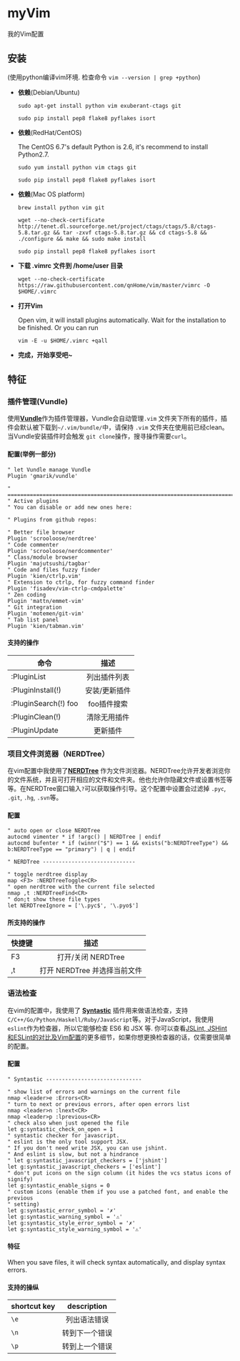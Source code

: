 # myVim
我的Vim配置

## 安装
(使用python编译vim环境. 检查命令 `vim --version | grep +python`)

* **依赖**(Debian/Ubuntu)

    `sudo apt-get install python vim exuberant-ctags git`

    `sudo pip install pep8 flake8 pyflakes isort`

* **依赖**(RedHat/CentOS)

    The CentOS 6.7's default Python is 2.6, it's recommend to install Python2.7.

    `sudo yum install python vim ctags git`

    `sudo pip install pep8 flake8 pyflakes isort`

* **依赖**(Mac OS platform)

    `brew install python vim git`

    `wget --no-check-certificate http://tenet.dl.sourceforge.net/project/ctags/ctags/5.8/ctags-5.8.tar.gz && tar -zxvf ctags-5.8.tar.gz && cd ctags-5.8 && ./configure && make && sudo make install`

    `sudo pip install pep8 flake8 pyflakes isort`

* **下载 .vimrc 文件到 /home/user 目录**

    `wget --no-check-certificate https://raw.githubusercontent.com/qnHome/vim/master/vimrc -O $HOME/.vimrc`

* **打开Vim**

    Open vim, it will install plugins automatically. Wait for the installation to be finished.
    Or you can run

    `vim -E -u $HOME/.vimrc +qall`

* **完成，开始享受吧~**

## 特征

### 插件管理(Vundle)

使用[**Vundle**](https://github.com/VundleVim/Vundle.vim)作为插件管理器，Vundle会自动管理`.vim` 文件夹下所有的插件，插件会默认被下载到`~/.vim/bundle/`中，请保持 `.vim` 文件夹在使用前已经clean。当Vundle安装插件时会触发 `git clone`操作，搜寻操作需要`curl`。

#### 配置(举例一部分)

```vim
" let Vundle manage Vundle
Plugin 'gmarik/vundle'

" ============================================================================
" Active plugins
" You can disable or add new ones here:

" Plugins from github repos:

" Better file browser
Plugin 'scrooloose/nerdtree'
" Code commenter
Plugin 'scrooloose/nerdcommenter'
" Class/module browser
Plugin 'majutsushi/tagbar'
" Code and files fuzzy finder
Plugin 'kien/ctrlp.vim'
" Extension to ctrlp, for fuzzy command finder
Plugin 'fisadev/vim-ctrlp-cmdpalette'
" Zen coding
Plugin 'mattn/emmet-vim'
" Git integration
Plugin 'motemen/git-vim'
" Tab list panel
Plugin 'kien/tabman.vim'

```

#### 支持的操作

|   命令             |    描述        |
|-----------------------|:---------------------:|
|  :PluginList          |   列出插件列表    |
|  :PluginInstall(!)    | 安装/更新插件 |
|  :PluginSearch(!) foo | foo插件搜索 |
|  :PluginClean(!)      |  清除无用插件 |
|  :PluginUpdate        |      更新插件   |


### 项目文件浏览器（NERDTree）

在vim配置中我使用了[**NERDTree**](https://github.com/scrooloose/nerdtree) 作为文件浏览器。NERDTree允许开发者浏览你的文件系统，并且可打开相应的文件和文件夹。他也允许你隐藏文件或设置书签等等。在NERDTree窗口输入`?`可以获取操作引导。这个配置中设置会过滤掉 `.pyc`, `.git`, `.hg`, `.svn`等。

#### 配置

```vim
" auto open or close NERDTree
autocmd vimenter * if !argc() | NERDTree | endif
autocmd bufenter * if (winnr("$") == 1 && exists("b:NERDTreeType") && b:NERDTreeType == "primary") | q | endif

" NERDTree -----------------------------

" toggle nerdtree display
map <F3> :NERDTreeToggle<CR>
" open nerdtree with the current file selected
nmap ,t :NERDTreeFind<CR>
" don;t show these file types
let NERDTreeIgnore = ['\.pyc$', '\.pyo$']
```

#### 所支持的操作

| 快捷键         |    描述             |
|-----------------------|:--------------------------:|
|      F3               | 打开/关闭 NERDTree        |
|      ,t               |打开 NERDTree 并选择当前文件|


### 语法检查

在vim的配置中，我使用了 [**Syntastic**](https://github.com/scrooloose/syntastic) 插件用来做语法检查，支持`C/C++/Go/Python/Haskell/Ruby/JavaScript`等。对于JavaScript，我使用`eslint`作为检查器，所以它能够检查 ES6 和 JSX 等.
你可以查看[JSLint, JSHint和ESLint的对比及Vim配置](http://moelove.info/2015/11/28/JSLint-JSHint-ESLint%E5%AF%B9%E6%AF%94%E5%92%8CVim%E9%85%8D%E7%BD%AE/)的更多细节，如果你想更换检查器的话，仅需要很简单的配置。


#### 配置

```vim
" Syntastic ------------------------------

" show list of errors and warnings on the current file
nmap <leader>e :Errors<CR>
" turn to next or previous errors, after open errors list
nmap <leader>n :lnext<CR>
nmap <leader>p :lprevious<CR>
" check also when just opened the file
let g:syntastic_check_on_open = 1
" syntastic checker for javascript.
" eslint is the only tool support JSX.
" If you don't need write JSX, you can use jshint.
" And eslint is slow, but not a hindrance
" let g:syntastic_javascript_checkers = ['jshint']
let g:syntastic_javascript_checkers = ['eslint']
" don't put icons on the sign column (it hides the vcs status icons of signify)
let g:syntastic_enable_signs = 0
" custom icons (enable them if you use a patched font, and enable the previous 
" setting)
let g:syntastic_error_symbol = '✗'
let g:syntastic_warning_symbol = '⚠'
let g:syntastic_style_error_symbol = '✗'
let g:syntastic_style_warning_symbol = '⚠'
```

#### 特征

When you save files, it will check syntax automatically, and display syntax errors.

#### 支持的操纵

|   shortcut key        |    description             |
|-----------------------|:--------------------------:|
|       `\e`            |     列出语法错误     |
|       `\n`            |     转到下一个错误     |
|       `\p`            |     转到上一个错误 |
